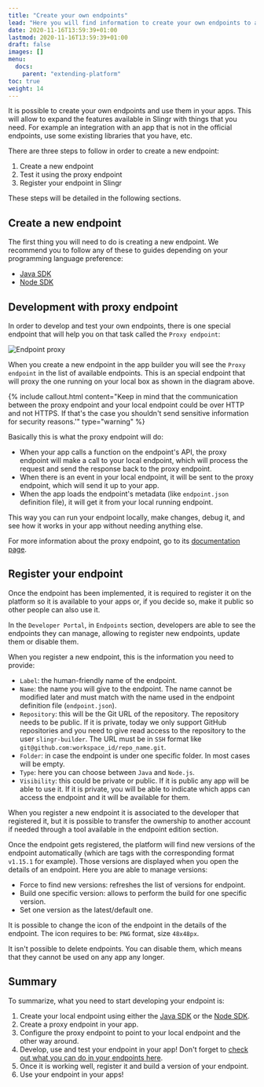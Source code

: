 ```yaml
---
title: "Create your own endpoints"
lead: "Here you will find information to create your own endpoints to add more features to your app."
date: 2020-11-16T13:59:39+01:00
lastmod: 2020-11-16T13:59:39+01:00
draft: false
images: []
menu:
  docs:
    parent: "extending-platform"
toc: true
weight: 14
---
```


It is possible to create your own endpoints and use them in your apps. This will allow to expand the
features available in Slingr with things that you need. For example an integration with an app that
is not in the official endpoints, use some existing libraries that you have, etc.

There are three steps to follow in order to create a new endpoint:
 
1. Create a new endpoint
1. Test it using the proxy endpoint
1. Register your endpoint in Slingr

These steps will be detailed in the following sections.

## Create a new endpoint

The first thing you will need to do is creating a new endpoint. We recommend you to follow any of these to
guides depending on your programming language preference:

- [Java SDK]({{site.baseurl}}/extensions-java-sdk.html)
- [Node SDK]({{site.baseurl}}/extensions-node-sdk.html)

## Development with proxy endpoint

In order to develop and test your own endpoints, there is one special endpoint that will help you on that task 
called the `Proxy endpoint`:

![Endpoint proxy](/images/vendor/extending/endpoint-proxy.png)

When you create a new endpoint in the app builder you will see the `Proxy endpoint` in the list of
available endpoints. This is an special endpoint that will proxy the one running on your local
box as shown in the diagram above.

{% include callout.html content="Keep in mind that the communication between the proxy endpoint and your local endpoint could be over HTTP and not HTTPS. If that's the case you shouldn't send sensitive information for security reasons.'" type="warning" %} 

Basically this is what the proxy endpoint will do:

- When your app calls a function on the endpoint's API, the proxy endpoint will make a call to your 
  local endpoint, which will process the request and send the response back to the proxy endpoint.
- When there is an event in your local endpoint, it will be sent to the proxy endpoint, which will
  send it up to your app.
- When the app loads the endpoint's metadata (like `endpoint.json` definition file), it will get it
  from your local running endpoint.
  
This way you can run your endpoint locally, make changes, debug it, and see how it works in your
app without needing anything else.

For more information about the proxy endpoint, go to its [documentation page]({{site.baseurl}}/endpoints-proxy.html).

## Register your endpoint

Once the endpoint has been implemented, it is required to register it on the platform so it is available to your apps or, 
if you decide so, make it public so other people can also use it.

In the `Developer Portal`, in `Endpoints` section, developers are able to see the endpoints they can manage, allowing 
to register new endpoints, update them or disable them.

When you register a new endpoint, this is the information you need to provide:

- `Label`: the human-friendly name of the endpoint. 
- `Name`: the name you will give to the endpoint. The name cannot be modified later and must match with the name used in 
   the endpoint definition file (`endpoint.json`).
- `Repository`: this will be the Git URL of the repository. The repository needs to be public. If it is private, today 
   we only support GitHub repositories and you need to give read access to the repository to the user `slingr-builder`. 
   The URL must be in `SSH` format like `git@github.com:workspace_id/repo_name.git`. 
- `Folder`: in case the endpoint is under one specific folder. In most cases will be empty.
- `Type`: here you can choose between `Java` and `Node.js`. 
- `Visibility`: this could be private or public. If it is public any app will be able to use it. If it is private, you 
   will be able to indicate which apps can access the endpoint and it will be available for them.

When you register a new endpoint it is associated to the developer that registered it, but it is possible to transfer 
the ownership to another account if needed through a tool available in the endpoint edition section.

Once the endpoint gets registered, the platform will find new versions of the endpoint automatically (which are tags with 
the corresponding format `v1.15.1` for example). Those versions are displayed when you open the details of an endpoint. 
Here you are able to manage versions:

- Force to find new versions: refreshes the list of versions for endpoint.
- Build one specific version: allows to perform the build for one specific version.
- Set one version as the latest/default one. 

It is possible to change the icon of the endpoint in the details of the endpoint. The icon requires to be: `PNG` format, 
size `48x48px`.

It isn't possible to delete endpoints. You can disable them, which means that they cannot be used on any app any longer.  

## Summary

To summarize, what you need to start developing your endpoint is:

1. Create your local endpoint using either the [Java SDK]({{site.baseurl}}/extensions-java-sdk.html) 
  or the [Node SDK]({{site.baseurl}}/extensions-node-sdk.html).
1. Create a proxy endpoint in your app.
1. Configure the proxy endpoint to point to your local endpoint and the other way around.
1. Develop, use and test your endpoint in your app! Don't forget to [check out what you can do in
   your endpoints here]({{site.baseurl}}/extensions-common-features.html).
1. Once it is working well, register it and build a version of your endpoint.
1. Use your endpoint in your apps!
